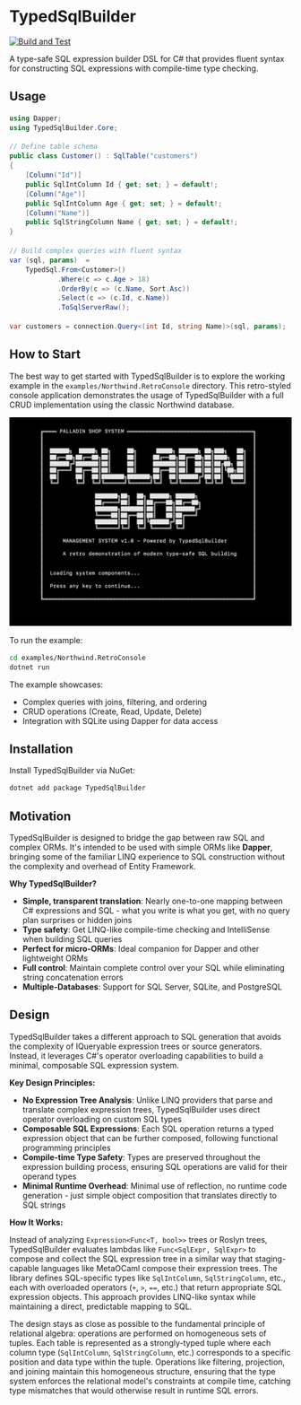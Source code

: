 # TypedSqlBuilder

[![Build and Test](https://github.com/palladin/TypedSqlBuilder/actions/workflows/build.yml/badge.svg)](https://github.com/palladin/TypedSqlBuilder/actions/workflows/build.yml)

A type-safe SQL expression builder DSL for C# that provides fluent syntax for constructing SQL expressions with compile-time type checking.

## Usage

```csharp
using Dapper;
using TypedSqlBuilder.Core;

// Define table schema 
public class Customer() : SqlTable("customers")
{
    [Column("Id")]
    public SqlIntColumn Id { get; set; } = default!;
    [Column("Age")]
    public SqlIntColumn Age { get; set; } = default!;
    [Column("Name")]
    public SqlStringColumn Name { get; set; } = default!;
}

// Build complex queries with fluent syntax
var (sql, params)  =
    TypedSql.From<Customer>()
            .Where(c => c.Age > 18)
            .OrderBy(c => (c.Name, Sort.Asc))
            .Select(c => (c.Id, c.Name))
            .ToSqlServerRaw();

var customers = connection.Query<(int Id, string Name)>(sql, params);
```

## How to Start

The best way to get started with TypedSqlBuilder is to explore the working example in the `examples/Northwind.RetroConsole` directory. This retro-styled console application demonstrates the usage of TypedSqlBuilder with a full CRUD implementation using the classic Northwind database.

<img src="docs/retro-console-screenshot.png" alt="Palladin Shop System - A retro demonstration of modern type-safe SQL building" width="600">

To run the example:

```bash
cd examples/Northwind.RetroConsole
dotnet run
```

The example showcases:
- Complex queries with joins, filtering, and ordering
- CRUD operations (Create, Read, Update, Delete)
- Integration with SQLite using Dapper for data access

## Installation

Install TypedSqlBuilder via NuGet:

```bash
dotnet add package TypedSqlBuilder
```

## Motivation

TypedSqlBuilder is designed to bridge the gap between raw SQL and complex ORMs. It's intended to be used with simple ORMs like **Dapper**, bringing some of the familiar LINQ experience to SQL construction without the complexity and overhead of Entity Framework.

**Why TypedSqlBuilder?**
- **Simple, transparent translation**: Nearly one-to-one mapping between C# expressions and SQL - what you write is what you get, with no query plan surprises or hidden joins
- **Type safety**: Get LINQ-like compile-time checking and IntelliSense when building SQL queries
- **Perfect for micro-ORMs**: Ideal companion for Dapper and other lightweight ORMs
- **Full control**: Maintain complete control over your SQL while eliminating string concatenation errors
- **Multiple-Databases**: Support for SQL Server, SQLite, and PostgreSQL

## Design

TypedSqlBuilder takes a different approach to SQL generation that avoids the complexity of IQueryable expression trees or source generators. Instead, it leverages C#'s operator overloading capabilities to build a minimal, composable SQL expression system.

**Key Design Principles:**

- **No Expression Tree Analysis**: Unlike LINQ providers that parse and translate complex expression trees, TypedSqlBuilder uses direct operator overloading on custom SQL types
- **Composable SQL Expressions**: Each SQL operation returns a typed expression object that can be further composed, following functional programming principles
- **Compile-time Type Safety**: Types are preserved throughout the expression building process, ensuring SQL operations are valid for their operand types
- **Minimal Runtime Overhead**: Minimal use of reflection, no runtime code generation - just simple object composition that translates directly to SQL strings

**How It Works:**

Instead of analyzing `Expression<Func<T, bool>>` trees or Roslyn trees, TypedSqlBuilder evaluates lambdas like `Func<SqlExpr, SqlExpr>` to compose and collect the SQL expression tree in a similar way that staging-capable languages like MetaOCaml compose their expression trees. The library defines SQL-specific types like `SqlIntColumn`, `SqlStringColumn`, etc., each with overloaded operators (`+`, `>`, `==`, etc.) that return appropriate SQL expression objects. This approach provides LINQ-like syntax while maintaining a direct, predictable mapping to SQL.

The design stays as close as possible to the fundamental principle of relational algebra: operations are performed on homogeneous sets of tuples. Each table is represented as a strongly-typed tuple where each column type (`SqlIntColumn`, `SqlStringColumn`, etc.) corresponds to a specific position and data type within the tuple. Operations like filtering, projection, and joining maintain this homogeneous structure, ensuring that the type system enforces the relational model's constraints at compile time, catching type mismatches that would otherwise result in runtime SQL errors.